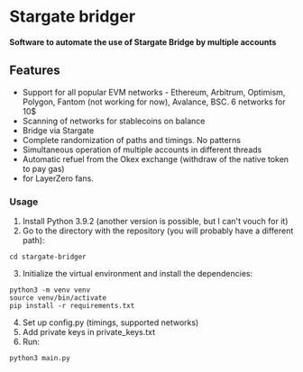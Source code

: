 # Stargate bridger
#### Software to automate the use of Stargate Bridge by multiple accounts

## Features
- Support for all popular EVM networks - Ethereum, Arbitrum, Optimism, Polygon, Fantom (not working for now), Avalance, BSC. 6 networks for 10$
- Scanning of networks for stablecoins on balance
- Bridge via Stargate 
- Complete randomization of paths and timings. No patterns
- Simultaneous operation of multiple accounts in different threads
- Automatic refuel from the Okex exchange (withdraw of the native token to pay gas)
- for LayerZero fans.

### Usage
1. Install Python 3.9.2 (another version is possible, but I can't vouch for it)
2. Go to the directory with the repository (you will probably have a different path):
```
cd stargate-bridger
```
3. Initialize the virtual environment and install the dependencies:
```
python3 -m venv venv
source venv/bin/activate
pip install -r requirements.txt
```
4. Set up config.py (timings, supported networks)
5. Add private keys in private_keys.txt
6. Run:
```
python3 main.py
```

